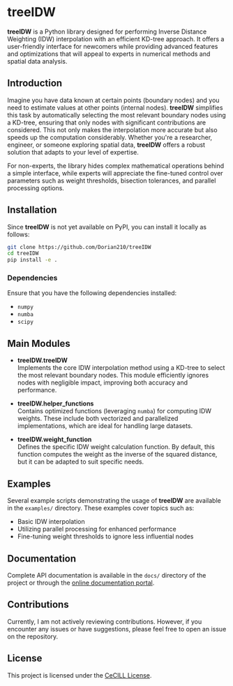 # treeIDW

**treeIDW** is a Python library designed for performing Inverse Distance Weighting (IDW) interpolation with an efficient KD-tree approach. It offers a user-friendly interface for newcomers while providing advanced features and optimizations that will appeal to experts in numerical methods and spatial data analysis.

## Introduction

Imagine you have data known at certain points (boundary nodes) and you need to estimate values at other points (internal nodes). **treeIDW** simplifies this task by automatically selecting the most relevant boundary nodes using a KD-tree, ensuring that only nodes with significant contributions are considered. This not only makes the interpolation more accurate but also speeds up the computation considerably. Whether you're a researcher, engineer, or someone exploring spatial data, **treeIDW** offers a robust solution that adapts to your level of expertise.

For non-experts, the library hides complex mathematical operations behind a simple interface, while experts will appreciate the fine-tuned control over parameters such as weight thresholds, bisection tolerances, and parallel processing options.

## Installation

Since **treeIDW** is not yet available on PyPI, you can install it locally as follows:

```bash
git clone https://github.com/Dorian210/treeIDW
cd treeIDW
pip install -e .
```

### Dependencies

Ensure that you have the following dependencies installed:

- `numpy`
- `numba`
- `scipy`

## Main Modules

- **treeIDW.treeIDW**  
  Implements the core IDW interpolation method using a KD-tree to select the most relevant boundary nodes. This module efficiently ignores nodes with negligible impact, improving both accuracy and performance.

- **treeIDW.helper_functions**  
  Contains optimized functions (leveraging `numba`) for computing IDW weights. These include both vectorized and parallelized implementations, which are ideal for handling large datasets.

- **treeIDW.weight_function**  
  Defines the specific IDW weight calculation function. By default, this function computes the weight as the inverse of the squared distance, but it can be adapted to suit specific needs.

## Examples

Several example scripts demonstrating the usage of **treeIDW** are available in the `examples/` directory. These examples cover topics such as:

- Basic IDW interpolation
- Utilizing parallel processing for enhanced performance
- Fine-tuning weight thresholds to ignore less influential nodes

## Documentation

Complete API documentation is available in the `docs/` directory of the project or through the [online documentation portal](https://dorian210.github.io/treeIDW/).

## Contributions

Currently, I am not actively reviewing contributions. However, if you encounter any issues or have suggestions, please feel free to open an issue on the repository.

## License

This project is licensed under the [CeCILL License](LICENSE.txt).

